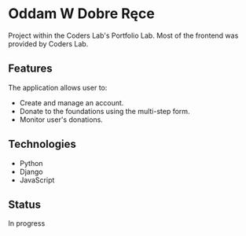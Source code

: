 # Oddam W Dobre Ręce
Project within the Coders Lab's Portfolio Lab. Most of the frontend was provided by Coders Lab.

## Features
The application allows user to:
* Create and manage an account.
* Donate to the foundations using the multi-step form.
* Monitor user's donations.

## Technologies
* Python
* Django
* JavaScript

## Status
In progress
